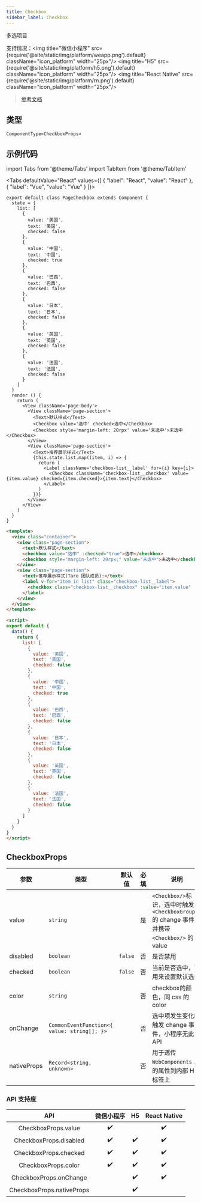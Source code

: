 ```yaml
---
title: Checkbox
sidebar_label: Checkbox
---
```


多选项目

支持情况：<img title="微信小程序" src={require('@site/static/img/platform/weapp.png').default} className="icon_platform" width="25px"/> <img title="H5" src={require('@site/static/img/platform/h5.png').default} className="icon_platform" width="25px"/> <img title="React Native" src={require('@site/static/img/platform/rn.png').default} className="icon_platform" width="25px"/>

> [参考文档](https://developers.weixin.qq.com/miniprogram/dev/component/checkbox.html)

## 类型

```tsx
ComponentType<CheckboxProps>
```

## 示例代码

import Tabs from '@theme/Tabs'
import TabItem from '@theme/TabItem'

<Tabs
  defaultValue="React"
  values={[
  {
    "label": "React",
    "value": "React"
  },
  {
    "label": "Vue",
    "value": "Vue"
  }
]}>
<TabItem value="React">

```tsx
export default class PageCheckbox extends Component {
  state = {
    list: [
      {
        value: '美国',
        text: '美国',
        checked: false
      },
      {
        value: '中国',
        text: '中国',
        checked: true
      },
      {
        value: '巴西',
        text: '巴西',
        checked: false
      },
      {
        value: '日本',
        text: '日本',
        checked: false
      },
      {
        value: '英国',
        text: '英国',
        checked: false
      },
      {
        value: '法国',
        text: '法国',
        checked: false
      }
    ]
  }
  render () {
    return (
      <View className='page-body'>
        <View className='page-section'>
          <Text>默认样式</Text>
          <Checkbox value='选中' checked>选中</Checkbox>
          <Checkbox style='margin-left: 20rpx' value='未选中'>未选中</Checkbox>
        </View>
        <View className='page-section'>
          <Text>推荐展示样式</Text>
          {this.state.list.map((item, i) => {
            return (
              <Label className='checkbox-list__label' for={i} key={i}>
                <Checkbox className='checkbox-list__checkbox' value={item.value} checked={item.checked}>{item.text}</Checkbox>
              </Label>
            )
          })}
        </View>
      </View>
    )
  }
}
```
</TabItem>
<TabItem value="Vue">

```html
<template>
  <view class="container">
    <view class="page-section">
      <text>默认样式</text>
      <checkbox value="选中" :checked="true">选中</checkbox>
      <checkbox style="margin-left: 20rpx;" value="未选中">未选中</checkbox>
    </view>
    <view class="page-section">
      <text>推荐展示样式(Taro 团队成员):</text>
      <label v-for="item in list" class="checkbox-list__label">
        <checkbox class="checkbox-list__checkbox" :value="item.value" :checked="item.checked">{{ item.text }}</checkbox>
      </label>
    </view>
  </view>
</template>

<script>
export default {
  data() {
    return {
      list: [
        {
          value: '美国',
          text: '美国',
          checked: false
        },
        {
          value: '中国',
          text: '中国',
          checked: true
        },
        {
          value: '巴西',
          text: '巴西',
          checked: false
        },
        {
          value: '日本',
          text: '日本',
          checked: false
        },
        {
          value: '英国',
          text: '英国',
          checked: false
        },
        {
          value: '法国',
          text: '法国',
          checked: false
        }
      ]
    }
  }
}
</script>
```
</TabItem>
</Tabs>

## CheckboxProps

| 参数 | 类型 | 默认值 | 必填 | 说明 |
| --- | --- | :---: | :---: | --- |
| value | `string` |  | 是 | `<Checkbox/>`标识，选中时触发`<CheckboxGroup/>`的 change 事件，并携带 `<Checkbox/>` 的 value |
| disabled | `boolean` | `false` | 否 | 是否禁用 |
| checked | `boolean` | `false` | 否 | 当前是否选中，可用来设置默认选中 |
| color | `string` |  | 否 | checkbox的颜色，同 css 的 color |
| onChange | `CommonEventFunction<{ value: string[]; }>` |  | 否 | 选中项发生变化时触发 change 事件，小程序无此 API |
| nativeProps | `Record<string, unknown>` |  | 否 | 用于透传 `WebComponents` 上的属性到内部 H5 标签上 |

### API 支持度

| API | 微信小程序 | H5 | React Native |
| :---: | :---: | :---: | :---: |
| CheckboxProps.value | ✔️ |  | ✔️ |
| CheckboxProps.disabled | ✔️ | ✔️ | ✔️ |
| CheckboxProps.checked | ✔️ | ✔️ | ✔️ |
| CheckboxProps.color | ✔️ | ✔️ | ✔️ |
| CheckboxProps.onChange |  | ✔️ | ✔️ |
| CheckboxProps.nativeProps |  | ✔️ |  |
